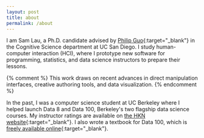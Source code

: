 ```yaml
---
layout: post
title: about
permalink: /about
---
```


<div class="post__img--left">
  <amp-img
    src="{{ site.imageurl }}/me.jpg"
    width="2"
    height="3"
    layout="responsive" />
</div>

I am Sam Lau, a Ph.D. candidate advised by [Philip Guo][pg]{:target="\_blank"}
in the Cognitive Science department at UC San Diego. I study human-computer
interaction (HCI), where I prototype new software for programming, statistics,
and data science instructors to prepare their lessons.

{% comment %}
This work draws on recent advances in direct manipulation
interfaces, creative authoring tools, and data visualization.
{% endcomment %}

In the past, I was a computer science student at UC Berkeley where I helped
launch Data 8 and Data 100, Berkeley's two flagship data science courses. My
instructor ratings are available on [the HKN
website][ratings]{:target="\_blank"}. I also wrote a textbook for Data 100,
which is [freely available online][textbook]{:target="\_blank"}.

[pg]: http://pgbovine.net/
[ratings]: https://hkn.eecs.berkeley.edu/coursesurveys/instructor/Lau,Samuel
[textbook]: http://textbook.ds100.org/
